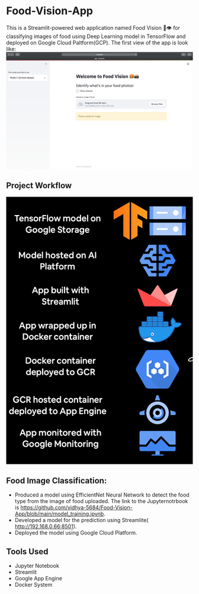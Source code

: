 # Food-Vision-App
This is  a Streamlit-powered web application named Food Vision 🍔👁 for classifying images of food using Deep Learning model in TensorFlow and deployed on Google Cloud Paltform(GCP).
The first view of the app is look like:
![Screenshot](app_screenshot.png)
## Project Workflow
![Screenshot](workflow.png)

## Food Image Classification:

* Produced a model using EfficientNet Neural Network to detect the food type from the image of food uploaded. The link to the Jupyternotrbook is https://github.com/vidhya-5684/Food-Vision-App/blob/main/model_training.ipynb.
* Developed a model for the prediction using Streamlite(  http://192.168.0.66:8501).
* Deployed the model using Google Cloud Platform. 

## Tools Used

* Jupyter Notebook
* Streamlit
* Google App Engine
* Docker System


